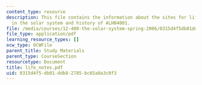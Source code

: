 ```yaml
---
content_type: resource
description: This file contains the information about the sites for life elsewhere
  in the solar system and history of ALH84001.
file: /media/courses/12-400-the-solar-system-spring-2006/0315d4f5db01ddb82785bc65a0a3c0f3_life_notes.pdf
file_type: application/pdf
learning_resource_types: []
ocw_type: OCWFile
parent_title: Study Materials
parent_type: CourseSection
resourcetype: Document
title: life_notes.pdf
uid: 0315d4f5-db01-ddb8-2785-bc65a0a3c0f3
---
```

